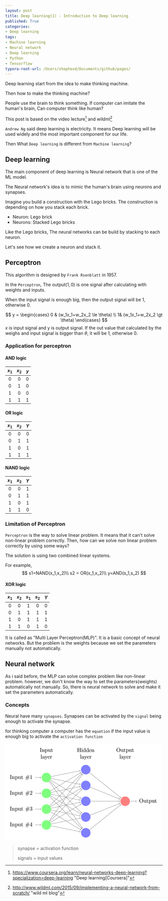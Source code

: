 ```yaml
---
layout: post
title: Deep learning(1) - Introduction to Deep learning
published: True
categories:
- Deep learning
tags:
- Machine learning
- Neural network
- Deep learning
- Python
- Tensorflow
typora-root-url: /Users/shephexd/Documents/github/pages/
---
```




Deep learning start from the idea to make thinking machine.

Then how to make the thinking machine?

People use the brain to think something. If computer can imitate the human's brain, Can computer think like human?



This post is based on the video lecture[^1] and wildml[^2]



<!--more-->



`Andrew Ng` said deep learning is electricity. It means Deep learning will be used widely and the most important component for our life.



Then What `Deep learning` is different from `Machine learning`?

  

## Deep learning

The main component of deep learning is Neural network that is one of the ML model.

The Neural network's idea is to mimic the human's brain using neurons and synapses. 



Imagine you build a construction with the Lego bricks. The construction is depending on how you stack each brick.



-   Neuron: Lego brick
-   Neurons: Stacked Lego bricks



Like the Lego bricks, The neural networks can be build by stacking to each neuron.

Let's see how we create a neuron and stack it.





## Perceptron

This algorithm is designed by `Frank Rsenblatt` in 1957. 



In the `Perceptron`, The output$(1,0)$ is one signal after calculating with weights and inputs. 

When the input signal is enough big, then the output signal will be 1, otherwise 0.


$$
y = 
\begin{cases}
0 & (w_1x_1+w_2x_2 \le \theta)
\\
1& (w_1x_1+w_2x_2 \gt \theta)
\end{cases}
$$
$x$ is input signal and y is output signal. If the out value that calculated by the weighs and input signal is bigger than $\theta$, it will be 1, otherwise 0. 



### Application for perceptron



#### AND logic

| $x_1$ | $x_2$ | $y$  |
| :---: | :---: | :--: |
|   0   |   0   |  0   |
|   0   |   1   |  0   |
|   1   |   0   |  0   |
|   1   |   1   |  1   |



#### OR logic

| $x_1$ | $x_2$ | $Y$  |
| :---: | :---: | :--: |
|   0   |   0   |  0   |
|   0   |   1   |  1   |
|   1   |   0   |  1   |
|   1   |   1   |  1   |



#### NAND logic

| $x_1$ | $x_2$ | $Y$  |
| :---: | :---: | :--: |
|   0   |   0   |  1   |
|   0   |   1   |  1   |
|   1   |   0   |  1   |
|   1   |   1   |  0   |





### Limitation of Perceptron

`Perceptron` is the way to solve linear problem. It means that it can't solve non-linear problem correctly. Then, how can we solve non linear problem correctly by using some ways?

The solution is using two combined linear systems.



For example,
$$
s1=NAND(x_1,x_2)\\
s2 = OR(x_1,x_2)\\
y=AND(s_1,s_2)
$$


#### XOR logic

| $x_1$ | $x_2$ | $s_1$ | $s_2$ | $Y$  |
| :---: | :---: | :---: | :---: | :--: |
|   0   |   0   |   1   |   0   |  0   |
|   0   |   1   |   1   |   1   |  1   |
|   1   |   0   |   1   |   1   |  1   |
|   1   |   1   |   0   |   1   |  0   |



It is called as "Multi Layer Perceptron(MLP)". It is a basic concept of neural networks. But the problem is the weights because we set the parameters manually not automatically.





## Neural network

As i said before, the MLP can solve complex problem like non-linear problem. however, we don't know the way to set the parameters(weights) automatically not manually. So, there is neural network to solve and make it set the parameters automatically.





### Concepts

Neural have many `synapses`. Synapses can be activated by the `signal` being enough to activate the synapse.

for thinking computer a computer has the `equation` if the input value is enough big to activate the `activation function`



![neural-network](/assets/post_images/DeepLearning/neural-network.png)



> synapse = activation function  
>
> signals = input values







[^1]: https://www.coursera.org/learn/neural-networks-deep-learning?specialization=deep-learning	"Deep learning[Coursera]"
[^2]: http://www.wildml.com/2015/09/implementing-a-neural-network-from-scratch/	"wild ml blog"

